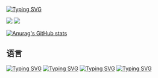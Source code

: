 [![Typing SVG](https://readme-typing-svg.demolab.com?font=Fira+Code&size=30&duration=2000&pause=1000&color=6C98F7&center=%E5%81%87&vCenter=%E5%81%87&repeat=%E7%9C%9F&random=%E5%81%87&width=435&lines=Hi+%E6%88%91%E6%98%AFXJ%E7%8E%8B%E5%A4%A7%E5%93%A5+%F0%9F%91%8B)](https://git.io/typing-svg)

<img src="https://img.shields.io/badge/%E4%B8%BB%E9%A1%B5-%E7%BC%96%E7%A8%8B%E7%8C%AB-red?link=https://shequ.codemao.cn/user/6384716"></img>
<img src="https://img.shields.io/badge/%E4%BD%9C%E5%93%81%E9%9B%86-%E9%A3%9E%E4%B9%A6-blue?link=https://xjwangdage.feishu.cn/wiki/wikcn0I6BqMVUjIUxnEOujYrtEc"></img>

[![Anurag's GitHub stats](https://github-readme-stats.vercel.app/api?username=XJwangdage&locale=cn&theme=radical)](https://github.com/anuraghazra/github-readme-stats)


## 语言
[![Typing SVG](https://readme-typing-svg.demolab.com?font=Fira+Code&pause=1000&color=A0C4F7&center=%E5%81%87&vCenter=%E5%81%87&repeat=%E7%9C%9F&random=%E5%81%87&width=435&lines=Python)](https://git.io/typing-svg)
[![Typing SVG](https://readme-typing-svg.demolab.com?font=Fira+Code&pause=1000&color=D865F7&center=%E5%81%87&vCenter=%E5%81%87&repeat=%E7%9C%9F&random=%E5%81%87&width=435&lines=JavaScript)](https://git.io/typing-svg)
[![Typing SVG](https://readme-typing-svg.demolab.com?font=Fira+Code&pause=11000&color=F76AB7&center=%E5%81%87&vCenter=%E5%81%87&repeat=%E7%9C%9F&random=%E5%81%87&width=435&lines=HTML%2FCSS)](https://git.io/typing-svg)
[![Typing SVG](https://readme-typing-svg.demolab.com?font=Fira+Code&pause=11000&color=D1F74C&center=%E5%81%87&vCenter=%E5%81%87&repeat=%E7%9C%9F&random=%E5%81%87&width=435&lines=%E5%9B%BE%E5%BD%A2%E5%8C%96)](https://git.io/typing-svg)
